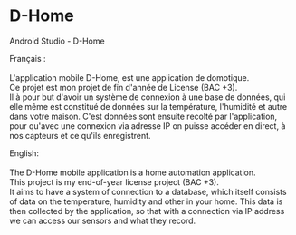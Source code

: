 # D-Home
Android Studio - D-Home

Français :<br><br>
L'application mobile D-Home, est une application de domotique.<br>
Ce projet est mon projet de fin d'année de License (BAC +3).<br>
Il à pour but d'avoir un système de connexion à une base de données, qui elle même est constitué de données sur la température, l'humidité et autre dans votre maison.
C'est données sont ensuite recolté par l'application, pour qu'avec une connexion via adresse IP on puisse accéder en direct, à nos capteurs et ce qu'ils enregistrent.

English:<br><br> 
The D-Home mobile application is a home automation application.<br> 
This project is my end-of-year license project (BAC +3).<br> 
It aims to have a system of connection to a database, which itself consists of data on the temperature, humidity and other in your home. 
This data is then collected by the application, so that with a connection via IP address we can access our sensors and what they record.
